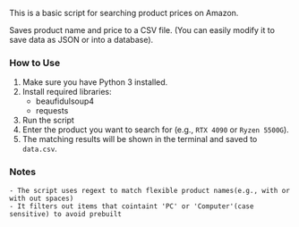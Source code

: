 This is a basic script for searching product prices on Amazon.

Saves product name and price to a CSV file. (You can easily modify it to save data as JSON or into a database).


### How to Use

1. Make sure you have Python 3 installed.
2. Install required libraries:
    - beaufidulsoup4
    - requests
3. Run the script
4. Enter the product you want to search for (e.g., `RTX 4090` or `Ryzen 5500G`).
5. The matching results will be shown in the terminal and saved to `data.csv`.

### Notes
    - The script uses regext to match flexible product names(e.g., with or with out spaces)
    - It filters out items that cointaint 'PC' or 'Computer'(case sensitive) to avoid prebuilt
